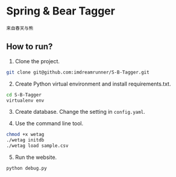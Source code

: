 Spring & Bear Tagger
====================

    来自春天与熊
    
## How to run?

1. Clone the project.

```bash
git clone git@github.com:imdreamrunner/S-B-Tagger.git
```

2. Create Python virtual environment and install requirements.txt.

```bash
cd S-B-Tagger
virtualenv env
```
3. Create database. Change the setting in `config.yaml`.

4. Use the command line tool.

```bash
chmod +x wetag
./wetag initdb
./wetag load sample.csv
```

5. Run the website.

```bash
python debug.py
```
